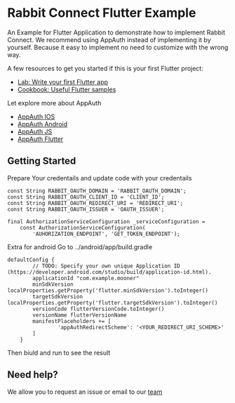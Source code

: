 # Rabbit Connect Flutter Example

An Example for Flutter Application to demonstrate how to implement Rabbit Connect.
We recommend using AppAuth instead of implementing it by yourself. 
Because it easy to implement no need to customize with the wrong way.

A few resources to get you started if this is your first Flutter project:
- [Lab: Write your first Flutter app](https://flutter.dev/docs/get-started/codelab)
- [Cookbook: Useful Flutter samples](https://flutter.dev/docs/cookbook)

Let explore more about AppAuth
- [AppAuth IOS](https://github.com/openid/AppAuth-iOS)
- [AppAuth Android](https://github.com/openid/AppAuth-Android)
- [AppAuth JS](https://github.com/openid/AppAuth-JS)
- [AppAuth Flutter](https://pub.dev/packages/flutter_appauth)

## Getting Started

Prepare Your credentails and update code with your credentails

```
const String RABBIT_OAUTH_DOMAIN = 'RABBIT_OAUTH_DOMAIN';
const String RABBIT_OAUTH_CLIENT_ID = 'CLIENT_ID';
const String RABBIT_OAUTH_REDIRECT_URI = 'REDIRECT_URI';
const String RABBIT_OAUTH_ISSUER = 'OAUTH_ISSUER';
```

```
final AuthorizationServiceConfiguration _serviceConfiguration =
    const AuthorizationServiceConfiguration(
        'AUHORIZATION_ENDPOINT', 'GET_TOKEN_ENDPOINT');
```

Extra for android Go to ../android/app/build.gradle

```
defaultConfig {
        // TODO: Specify your own unique Application ID (https://developer.android.com/studio/build/application-id.html).
        applicationId "com.example.mooner"
        minSdkVersion localProperties.getProperty('flutter.minSdkVersion').toInteger()
        targetSdkVersion localProperties.getProperty('flutter.targetSdkVersion').toInteger()
        versionCode flutterVersionCode.toInteger()
        versionName flutterVersionName
        manifestPlaceholders += [
                'appAuthRedirectScheme': '<YOUR_REDIRECT_URI_SCHEME>'
        ]
    }
```

Then biuld and run to see the result

## Need help?
We allow you to request an issue or email to our [team](mailto:digital@rabbit.co.th)
